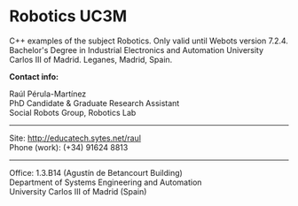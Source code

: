 Robotics UC3M
============

C++ examples of the subject Robotics. Only valid until Webots version 7.2.4.
Bachelor's Degree in Industrial Electronics and Automation
University Carlos III of Madrid.
Leganes, Madrid, Spain.

<b>Contact info:</b>

Raúl Pérula-Martínez<br>
PhD Candidate & Graduate Research Assistant<br>
Social Robots Group, Robotics Lab<br>

---

Site: http://educatech.sytes.net/raul <br>
Phone (work): (+34) 91624 8813

---

Office: 1.3.B14 (Agustín de Betancourt Building)<br>
Department of Systems Engineering and Automation<br>
University Carlos III of Madrid (Spain)
